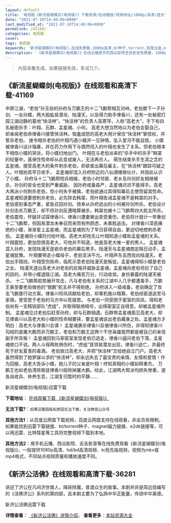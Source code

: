 ```yaml
---
layout: default
title: '电视剧《新流星蝴蝶剑(电视版)》下载资源/在线播放/视频地址/1080p/高清/蓝光'
date: "2021-07-10T14:40:06+0800"
last_modified_at: "2021-07-10T14:40:06+0800"
permalink: /41169/
categories: 电视剧
cover:
tags: 电视剧
keywords: '新流星蝴蝶剑(电视版),在线免费看,1080p高清,bt种子,torrent,百度云盘,magnet,磁力链,迅雷下载资源'
description: '《新流星蝴蝶剑(电视版)》在线云播放手机西瓜影院吉吉影音免费看，1080p高清bd/hd未删减完整版和tc抢先枪版，mkv/mp4格式，附带bt/torrent种子、magnet/磁力链、百度云盘、网盘资源迅雷下载链接'
---
```


>内容采集生成，如果链接失效，多试几个。


## 《新流星蝴蝶剑(电视版)》在线观看和高清下载-41169

中原江湖，&ldquo;老伯”孙玉伯的孙府与万鹏王的十二飞鹏帮相互对峙。老伯膝下一子孙剑、一女孙蝶，两大股肱易潜龙、陆漫天，以及得力助手律香川，还有一处秘密打探江湖动静的基地“快活林&rdquo;。&ldquo;快活林&rdquo;的负责人高寄萍，人称“高老大”，手下有四名秘密杀手：叶翔、石群、孟星魂、小何。 高老大想当然地以为老伯会娶自己，却亲闻老伯命律香川接管快活林。恼羞成怒的高老大用计保住“快活林&rdquo;掌控权，并誓杀老伯。 接令暗杀老伯的叶翔巧遇小蝶并一见钟情，坠入爱河不能自拔。 小蝶被律香川设计强暴，并在药力作用下与偶然闯入的叶翔也发生了关系。但老伯根本不相信小蝶的哭诉，将小蝶扫地出门。 叶翔在与老伯派来的&ldquo;杀手中的杀手&rdquo;韩棠的较量中，虽保住性命却从此变成废人，无法再杀人。 萌生结束杀手生涯之念的孟星魂，接受高老大的条件刺杀老伯，却欲查出幕后雇主，在&ldquo;快活林&rdquo;跟踪可疑之人。叶翔劝其早日收手， 孟星魂却混入孙府附近的八仙酒楼做伙计，并因此认识了小蝶。 孙府与十二飞鹏帮短兵相接，老伯小时邻居、老乡及孙剑好友相继被杀，孙剑的安全也受到严重威胁。 因孙府戒备森严，孟星魂迟迟不能得手。高老大再派小何刺杀老伯，但小何失手被擒，老伯欲通过其得知幕后主使而留其性命。孟星魂知道要想刺杀老伯，必先除去韩棠，而叶翔告诫孟星魂不是韩棠的对手。 老伯感到事态严重，紧急召回孙剑。侥幸从孙府逃出的小何被孙剑所杀。老伯设计孙剑击杀万鹏王，却不但孙剑反遭暗算被杀，韩棠也被十二飞鹏帮四大舵主所杀。 老伯震惊，怀疑并试探律香川。律香川遭妻舅出卖受重伤，老伯将计就计一举重创十二飞鹏帮，但因易潜龙未奉召而来而有所顾虑，未乘胜追击。 对律香川深恶痛绝的小蝶，渐渐爱上孟星魂，而孟星魂则为了早日获得自由，更迫切地想刺杀老伯。 孟星魂将小蝶托付给叶翔。高老大却抢先让叶翔知道小蝶和孟星魂的关系。叶翔震怒，更加怨恨高老大，可他并不知道，他是高老大唯一爱的男人。 孟星魂混入孙府，发现陆漫天是欲杀老伯的幕后黑手。陆漫天与孟星魂商定隔日动手，孟星魂犹豫。 叶翔要带走小蝶母子，老伯坚决不允。叶翔声东击西攻向陆漫天。老伯出手阻挡，叶翔受伤殒命，临死示意老伯陆漫天是叛徒。孟星魂得知小蝶是老伯之女。 陆漫天道出高老大对老伯的反叛并威胁孟星魂，孟星魂向老伯坦白了自己的目的，并带小蝶退隐江湖。高老大痛苦万分，行动收敛。身份暴露的陆漫天被杀。 十二飞鹏帮趁势展开攻击，凡与老伯有关系的江湖中人几乎都遭毒手，万鹏王甚至要老伯做他的&ldquo;银鹏”舵主并不得拒绝。 孙府进入一级戒备，老伯确定了攻击飞鹏堡行动方案。律香川将凤凤献给老伯，却乘机施以暗算。老伯经密道逃至马家驿。曾受恩于老伯的马方中以死报恩。 与老伯一同受困于密室的凤凤，得知老伯尚有一支精锐部队&ldquo;虎组”，并取得联络暗号，出得密室正自得意，却被孟星魂所制。 孟星魂见过老伯后赶至孙府，却与石群相遇。石群带孟星魂面见高老大，却见律香川以高老大和小蝶的性命相要挟，要孟星魂说出老伯藏身之处。孟星魂方才明白：高老大与律香川合谋！ 孟星魂袭杀律香川反被律香川所伤，并得知律香川勾结的是屠大鹏而非万鹏王，老伯和万鹏王这两个不世枭雄竟然都是被自己的亲信副手所背叛！ 孟星魂回到马家密室发现老伯已逃走，律香川逼问老伯下落，孟星魂绝口不说。两人斗得两败俱伤时，&ldquo;虎组”首领易潜龙出现，律香川逃亡，并最终死于好友夏青的毒酒。 老伯放过高老大，并把&ldquo;快活林&rdquo;交给她自立门户。高老大虽然得到了她梦寐以求的&ldquo;快活林&rdquo;，却永远失去了最宝贵的亲情、友情和爱情！作为回报，高老大告诉小蝶，她儿子的父亲是叶翔！终知真相的小蝶如释重负。 万鹏王也如老伯清除叛徒律香川般除掉屠大鹏。经此，江湖两大帮派均损失惨重，遂各自收兵、休养生息，江湖复归暂时的平静&hellip;…


新流星蝴蝶剑(电视版)迅雷下载

**下载地址**： [在线观看下载 《新流星蝴蝶剑(电视版)》](https://www.993dy.com//vod-detail-id-11145.html) 


**无法下载?**：`如果迅雷因版权原因无法下载，关注微信公众号 `

**其他方法1**：从百度云网盘下载视频，百度云网盘支持在线观看，非会员有限制，如果能找到迅雷下载链接、bt/torrent种子、magnet磁力链接、e2dk链接等，可以用迅雷、比特彗星等工具将完整视频下载到本地。

**其他方法2**：用手机云播、西瓜影院、吉吉影音等在线免费观看《新流星蝴蝶剑(电视版)》，一般提供1080p高清、hd/bd高清视频、tc抢先版视频，视频为mkv或mp4格式，不同站点视频质量和播放速度不同。


## 《新济公活佛》在线观看和高清下载-36281

讲述了济公在凡间济世救人，降妖除魔，普渡众生的故事。本剧并非是简远信编写的《活佛济公》系列的第四部，且本剧主要为了弘扬中华正能量，传颂中华美德。


新济公活佛迅雷下载

**详情查看**： [《新济公活佛》详情介绍](/movie/36281/)， **查看更多**：[本站资源大全](/movie/t/all/)

